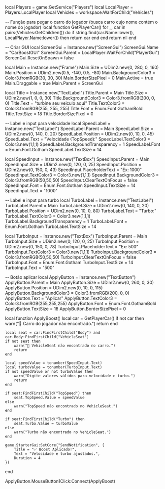 local Players = game:GetService("Players")
local LocalPlayer = Players.LocalPlayer
local Vehicles = workspace:WaitForChild("Vehicles")

-- Função para pegar o carro do jogador (busca carro cujo nome contém o nome do jogador)
local function GetPlayerCar()
    for _, car in pairs(Vehicles:GetChildren()) do
        if string.find(car.Name:lower(), LocalPlayer.Name:lower()) then
            return car
        end
    end
    return nil
end

-- Criar GUI
local ScreenGui = Instance.new("ScreenGui")
ScreenGui.Name = "CarBoostGUI"
ScreenGui.Parent = LocalPlayer:WaitForChild("PlayerGui")
ScreenGui.ResetOnSpawn = false

local Main = Instance.new("Frame")
Main.Size = UDim2.new(0, 280, 0, 160)
Main.Position = UDim2.new(0.5, -140, 0.5, -80)
Main.BackgroundColor3 = Color3.fromRGB(30, 30, 30)
Main.BorderSizePixel = 0
Main.Active = true
Main.Draggable = true
Main.Parent = ScreenGui

local Title = Instance.new("TextLabel")
Title.Parent = Main
Title.Size = UDim2.new(1, 0, 0, 30)
Title.BackgroundColor3 = Color3.fromRGB(200, 0, 0)
Title.Text = "turbine seu veiculo aqui"
Title.TextColor3 = Color3.fromRGB(255, 255, 255)
Title.Font = Enum.Font.GothamBold
Title.TextSize = 18
Title.BorderSizePixel = 0

-- Label e input para velocidade
local SpeedLabel = Instance.new("TextLabel")
SpeedLabel.Parent = Main
SpeedLabel.Size = UDim2.new(0, 140, 0, 20)
SpeedLabel.Position = UDim2.new(0, 10, 0, 45)
SpeedLabel.Text = "Velocidade (TopSpeed):"
SpeedLabel.TextColor3 = Color3.new(1,1,1)
SpeedLabel.BackgroundTransparency = 1
SpeedLabel.Font = Enum.Font.Gotham
SpeedLabel.TextSize = 14

local SpeedInput = Instance.new("TextBox")
SpeedInput.Parent = Main
SpeedInput.Size = UDim2.new(0, 120, 0, 25)
SpeedInput.Position = UDim2.new(0, 150, 0, 43)
SpeedInput.PlaceholderText = "Ex: 1000"
SpeedInput.TextColor3 = Color3.new(1,1,1)
SpeedInput.BackgroundColor3 = Color3.fromRGB(50,50,50)
SpeedInput.ClearTextOnFocus = false
SpeedInput.Font = Enum.Font.Gotham
SpeedInput.TextSize = 14
SpeedInput.Text = "1000"

-- Label e input para turbo
local TurboLabel = Instance.new("TextLabel")
TurboLabel.Parent = Main
TurboLabel.Size = UDim2.new(0, 140, 0, 20)
TurboLabel.Position = UDim2.new(0, 10, 0, 80)
TurboLabel.Text = "Turbo:"
TurboLabel.TextColor3 = Color3.new(1,1,1)
TurboLabel.BackgroundTransparency = 1
TurboLabel.Font = Enum.Font.Gotham
TurboLabel.TextSize = 14

local TurboInput = Instance.new("TextBox")
TurboInput.Parent = Main
TurboInput.Size = UDim2.new(0, 120, 0, 25)
TurboInput.Position = UDim2.new(0, 150, 0, 78)
TurboInput.PlaceholderText = "Ex: 500"
TurboInput.TextColor3 = Color3.new(1,1,1)
TurboInput.BackgroundColor3 = Color3.fromRGB(50,50,50)
TurboInput.ClearTextOnFocus = false
TurboInput.Font = Enum.Font.Gotham
TurboInput.TextSize = 14
TurboInput.Text = "500"

-- Botão aplicar
local ApplyButton = Instance.new("TextButton")
ApplyButton.Parent = Main
ApplyButton.Size = UDim2.new(0, 260, 0, 30)
ApplyButton.Position = UDim2.new(0, 10, 0, 115)
ApplyButton.BackgroundColor3 = Color3.fromRGB(200, 0, 0)
ApplyButton.Text = "Aplicar"
ApplyButton.TextColor3 = Color3.fromRGB(255,255,255)
ApplyButton.Font = Enum.Font.GothamBold
ApplyButton.TextSize = 18
ApplyButton.BorderSizePixel = 0

local function ApplyBoost()
    local car = GetPlayerCar()
    if not car then
        warn("🚫 Carro do jogador não encontrado.")
        return
    end

    local seat = car:FindFirstChild("Body") and car.Body:FindFirstChild("VehicleSeat")
    if not seat then
        warn("🚫 VehicleSeat não encontrado no carro.")
        return
    end

    local speedValue = tonumber(SpeedInput.Text)
    local turboValue = tonumber(TurboInput.Text)
    if not speedValue or not turboValue then
        warn("Digite valores válidos para velocidade e turbo.")
        return
    end

    if seat:FindFirstChild("TopSpeed") then
        seat.TopSpeed.Value = speedValue
    else
        warn("TopSpeed não encontrado no VehicleSeat.")
    end

    if seat:FindFirstChild("Turbo") then
        seat.Turbo.Value = turboValue
    else
        warn("Turbo não encontrado no VehicleSeat.")
    end

    game.StarterGui:SetCore("SendNotification", {
        Title = "✅ Boost Aplicado!",
        Text = "Velocidade e turbo ajustados.",
        Duration = 4
    })
end

ApplyButton.MouseButton1Click:Connect(ApplyBoost)
